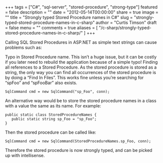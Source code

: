 +++
tags = ["C#", "sql-server", "stored-procedure", "strong-type"]
featured = false
description = ""
date = "2012-05-14T00:00:00"
share = true
image = ""
title = "Strongly typed Stored Procedure names in C#"
slug = "strongly-typed-stored-procedure-names-in-c-sharp"
author = "Curtis Timson"
draft = false
menu = ""
comments = true
aliases = [
    "/c-sharp/strongly-typed-stored-procedure-names-in-c-sharp/"
]
+++

Calling SQL Stored Procedures in ASP.NET as simple text strings can cause problems such as:

Typo in Stored Procedure name. This isn’t a huge issue, but it can be costly if you later need to rebuild the application because of a simple typo!
Finding all references to a Stored Procedure. As the stored procedure is stored as a string, the only way you can find all occurrences of the stored procedure is by doing a “Find In Files”. This works fine unless you’re searching for “spFoo” and “spFooBar” also exists.

~~~~
SqlCommand cmd = new SqlCommand("sp_Foo", conn);
~~~~

An alternative way would be to store the stored procedure names in a class with a value the same as its name. For example:

~~~~
public static class StoredProcedureNames {      
   public static string sp_Foo = "sp_Foo";    
}
~~~~

Then the stored procedure can be called like:

~~~~
SqlCommand cmd = new SqlCommand(StoredProcedureNames.sp_Foo, conn);
~~~~

Therefore the stored procedure is now strongly typed, and can be picked up with intellisense.
